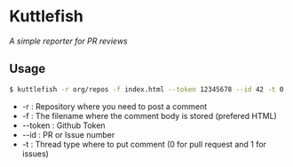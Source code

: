 # Kuttlefish

_A simple reporter for PR reviews_

## Usage

```bash
$ kuttlefish -r org/repos -f index.html --token 12345678 --id 42 -t 0
````

* -r : Repository where you need to post a comment
* -f : The filename where the comment body is stored (prefered HTML)
* --token : Github Token
* --id : PR or Issue number
* -t : Thread type where to put comment (0 for pull request and 1 for issues)
